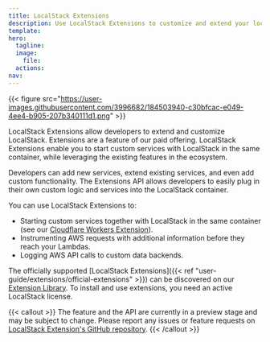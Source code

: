 ```yaml
---
title: LocalStack Extensions
description: Use LocalStack Extensions to customize and extend your local development experience.
template: 
hero:
  tagline: 
  image:
    file: 
  actions:
nav: 
---
```


{{< figure src="https://user-images.githubusercontent.com/3996682/184503940-c30bfcac-e049-4ee4-b905-207b340111d1.png" >}}

LocalStack Extensions allow developers to extend and customize LocalStack.
Extensions are a feature of our paid offering.
LocalStack Extensions enable you to start custom services with LocalStack in the same container, while leveraging the existing features in the ecosystem.

Developers can add new services, extend existing services, and even add custom functionality.
The Extensions API allows developers to easily plug in their own custom logic and services into the LocalStack container.

You can use LocalStack Extensions to:

- Starting custom services together with LocalStack in the same container (see our [Cloudflare Workers Extension](https://localstack.cloud/blog/2023-06-26-develop-your-cloudflare-workers-aws-apps-locally-with-localstack-miniflare/)).
- Instrumenting AWS requests with additional information before they reach your Lambdas.
- Logging AWS API calls to custom data backends.

The officially supported [LocalStack Extensions]({{< ref "user-guide/extensions/official-extensions" >}}) can be discovered on our [Extension Library](https://app.localstack.cloud/extensions/library).
To install and use extensions, you need an active LocalStack license.

{{< callout >}}
The feature and the API are currently in a preview stage and may be subject to change.
Please report any issues or feature requests on [LocalStack Extension's GitHub repository](https://github.com/localstack/localstack-extensions).
{{< /callout >}}